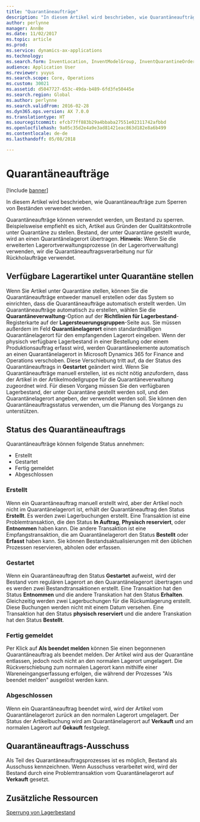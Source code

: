 ```yaml
---
title: "Quarantäneaufträge"
description: "In diesem Artikel wird beschrieben, wie Quarantäneaufträge zum Sperren von Beständen verwendet werden."
author: perlynne
manager: AnnBe
ms.date: 11/02/2017
ms.topic: article
ms.prod: 
ms.service: dynamics-ax-applications
ms.technology: 
ms.search.form: InventLocation, InventModelGroup, InventQuarantineOrder, InventQuarantineParmEnd, InventQuarantineParmReportFinished, InventQuarantineParmStartUp, InventTrans
audience: Application User
ms.reviewer: yuyus
ms.search.scope: Core, Operations
ms.custom: 30021
ms.assetid: d5047727-653c-49da-b489-6fd3fe50445e
ms.search.region: Global
ms.author: perlynne
ms.search.validFrom: 2016-02-28
ms.dyn365.ops.version: AX 7.0.0
ms.translationtype: HT
ms.sourcegitcommit: efcb77ff883b29a4bbaba27551e02311742afbbd
ms.openlocfilehash: 9a05c35d2e4a9e3ad81421eac863d182e8a6b499
ms.contentlocale: de-de
ms.lasthandoff: 05/08/2018

---
```


# <a name="quarantine-orders"></a>Quarantäneaufträge

[!include [banner](../includes/banner.md)]

In diesem Artikel wird beschrieben, wie Quarantäneaufträge zum Sperren von Beständen verwendet werden.

Quarantäneaufträge können verwendet werden, um Bestand zu sperren. Beispielsweise empfiehlt es sich, Artikel aus Gründen der Qualitätskontrolle unter Quarantäne zu stellen. Bestand, der unter Quarantäne gestellt wurde, wird an einen Quarantänelagerort übertragen. **Hinweis:** Wenn Sie die erweiterten Lagerortverwaltungsprozesse (in der Lagerortverwaltung) verwenden, wir die Quarantäneauftragsverarbeitung nur für Rückholaufträge verwendet.

## <a name="quarantine-on-hand-inventory-items"></a>Verfügbare Lagerartikel unter Quarantäne stellen
Wenn Sie Artikel unter Quarantäne stellen, können Sie die Quarantäneaufträge entweder manuell erstellen oder das System so einrichten, dass die Quarantäneaufträge automatisch erstellt werden. Um Quarantäneaufträge automatisch zu erstellen, wählen Sie die **Quarantäneverwaltung**-Option auf der **Richtlinien für Lagerbestand**-Registerkarte auf der **Lagersteuerungsgruppen**-Seite aus. Sie müssen außerdem im Feld **Quarantänelagerort** einen standardmäßigen Quarantänelagerort für den empfangenden Lagerort eingeben. Wenn der physisch verfügbare Lagerbestand in einer Bestellung oder einem Produktionsauftrag erfasst wird, werden Quarantäneelemente automatisch an einen Quarantänelagerort in Microsoft Dynamics 365 for Finance and Operations verschoben. Diese Verschiebung tritt auf, da der Status des Quarantäneauftrags in **Gestartet** geändert wird. Wenn Sie Quarantäneaufträge manuell erstellen, ist es nicht nötig anzufordern, dass der Artikel in der Artikelmodellgruppe für die Quarantäneverwaltung zugeordnet wird. Für diesen Vorgang müssen Sie den verfügbaren Lagerbestand, der unter Quarantäne gestellt werden soll, und den Quarantänelagerort angeben, der verwendet werden soll. Sie können den Quarantäneauftragsstatus verwenden, um die Planung des Vorgangs zu unterstützen.

## <a name="quarantine-order-statuses"></a>Status des Quarantäneauftrags
Quarantäneaufträge können folgende Status annehmen:

-   Erstellt
-   Gestartet
-   Fertig gemeldet
-   Abgeschlossen

### <a name="created"></a>Erstellt

Wenn ein Quarantäneauftrag manuell erstellt wird, aber der Artikel noch nicht im Quarantänelagerort ist, erhält der Quarantäneauftrag den Status **Erstellt**. Es werden zwei Lagerbuchungen erstellt. Eine Transaktion ist eine Problemtransaktion, die den Status **In Auftrag**, **Physisch reserviert**, oder **Entnommen** haben kann. Die andere Transaktion ist eine Empfangstransaktion, die am Quarantänelagerort den Status **Bestellt** oder **Erfasst** haben kann. Sie können Bestandsaktualisierungen mit den üblichen Prozessen reservieren, abholen oder erfassen.

### <a name="started"></a>Gestartet

Wenn ein Quarantäneauftrag den Status **Gestartet** aufweist, wird der Bestand vom regulären Lagerort an den Quarantänelagerort übertragen und es werden zwei Bestandtransaktionen erstellt. Eine Transaktion hat den Status **Entnommen** und die andere Transkation hat den Status **Erhalten**. Gleichzeitig werden zwei Lagerbuchungen für die Rückumlagerung erstellt. Diese Buchungen werden nicht mit einem Datum versehen. Eine Transaktion hat den Status **physisch reserviert** und die andere Transkation hat den Status **Bestellt**.

### <a name="reported-as-finished"></a>Fertig gemeldet

Per Klick auf **Als beendet melden** können Sie einen begonnenen Quarantäneauftrag als beendet melden. Der Artikel wird aus der Quarantäne entlassen, jedoch noch nicht an den normalen Lagerort umgelagert. Die Rückverschiebung zum normalen Lagerort kann mithilfe einer Wareneingangserfassung erfolgen, die während der Prozesses "Als beendet melden" ausgelöst werden kann.

### <a name="ended"></a>Abgeschlossen

Wenn ein Quarantäneauftrag beendet wird, wird der Artikel vom Quarantänelagerort zurück an den normalen Lagerort umgelagert. Der Status der Artikelbuchung wird am Quarantänelagerort auf **Verkauft** und am normalen Lagerort auf **Gekauft** festgelegt.

## <a name="quarantine-order-scrap"></a>Quarantäneauftrags-Ausschuss
Als Teil des Quarantäneauftragsprozesses ist es möglich, Bestand als Ausschuss kennzeichnen. Wenn Ausschuss verarbeitet wird, wird der Bestand durch eine Problemtransaktion vom Quarantänelagerort auf **Verkauft** gesetzt.

<a name="additional-resources"></a>Zusätzliche Ressourcen
--------

[Sperrung von Lagerbestand](inventory-blocking.md)

